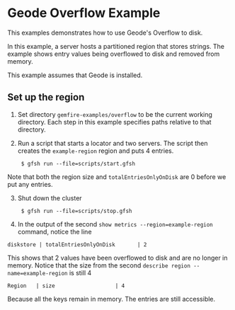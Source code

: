 <!--
~ Copyright (c) VMware, Inc. 2022. All rights reserved.
~ SPDX-License-Identifier: Apache-2.0
-->
<!--
Licensed to the Apache Software Foundation (ASF) under one or more
contributor license agreements.  See the NOTICE file distributed with
this work for additional information regarding copyright ownership.
The ASF licenses this file to You under the Apache License, Version 2.0
(the "License"); you may not use this file except in compliance with
the License.  You may obtain a copy of the License at

     http://www.apache.org/licenses/LICENSE-2.0

Unless required by applicable law or agreed to in writing, software
distributed under the License is distributed on an "AS IS" BASIS,
WITHOUT WARRANTIES OR CONDITIONS OF ANY KIND, either express or implied.
See the License for the specific language governing permissions and
limitations under the License.
-->

# Geode Overflow Example

This examples demonstrates how to use Geode's Overflow to disk.

In this example, a server hosts a partitioned region that stores strings. 
The example shows entry values being overflowed to disk and removed from memory.

This example assumes that Geode is installed.

## Set up the region
1. Set directory ```gemfire-examples/overflow``` to be the
current working directory.
Each step in this example specifies paths relative to that directory.

2. Run a script that starts a locator and two servers. The script
then creates the ```example-region``` region and puts 4 entries.

        $ gfsh run --file=scripts/start.gfsh
        
Note that both the region size and `totalEntriesOnlyOnDisk` are 0 before we put any entries.

3. Shut down the cluster

        $ gfsh run --file=scripts/stop.gfsh
        
4. In the output of the second `show metrics --region=example-region` command, notice the line
 
`diskstore | totalEntriesOnlyOnDisk       | 2`

This shows that 2 values have been overflowed to disk and are no longer in memory.
Notice that the size from the second `describe region --name=example-region`
is still 4 

`Region   | size                   | 4`

Because all the keys remain in memory.
The entries are still accessible.


